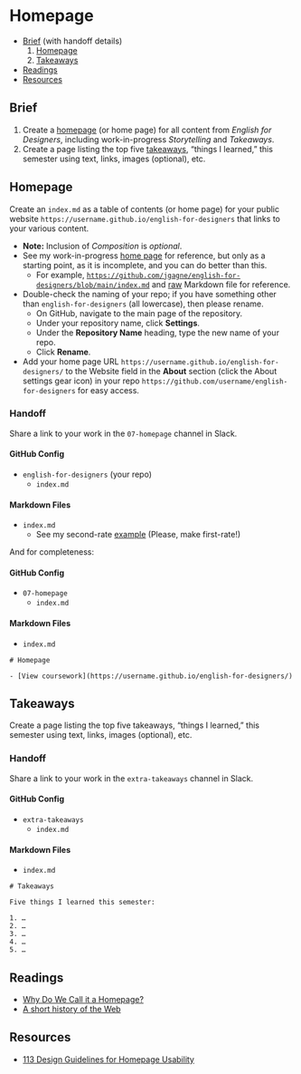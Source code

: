 # Homepage

- [Brief](#brief) (with handoff details)
  1. [Homepage](#homepage)
  2. [Takeaways](#takeaways)
- [Readings](#readings)
- [Resources](#resources)

## Brief

1. Create a [homepage](#homepage) (or home page) for all content from <cite>English for Designers</cite>, including work-in-progress <cite>Storytelling</cite> and <cite>Takeaways</cite>.
2. Create a page listing the top five [takeaways](#takeaways), “things I learned,” this semester using text, links, images (optional), etc.

## Homepage

Create an `index.md` as a table of contents (or home page) for your public website `https://username.github.io/english-for-designers` that links to your various content.

  - **Note:** Inclusion of <cite>Composition</cite> is *optional*.
  - See my work-in-progress [home page](https://jgagne.github.io/english-for-designers/) for reference, but only as a starting point, as it is incomplete, and you can do better than this.
    - For example, [`https://github.com/jgagne/english-for-designers/blob/main/index.md`](https://github.com/jgagne/english-for-designers/blob/main/index.md) and [raw](https://raw.githubusercontent.com/jgagne/english-for-designers/main/index.md) Markdown file for reference.
  - Double-check the naming of your repo; if you have something other than `english-for-designers` (all lowercase), then please rename.
    - On GitHub, navigate to the main page of the repository.
    - Under your repository name, click **Settings**.
    - Under the **Repository Name** heading, type the new name of your repo.
    - Click **Rename**.
  - Add your home page URL `https://username.github.io/english-for-designers/` to the Website field in the **About** section (click the About settings gear icon) in your repo `https://github.com/username/english-for-designers` for easy access.

### Handoff

Share a link to your work in the `07-homepage` channel in Slack.

#### GitHub Config

- `english-for-designers` (your repo)
  - `index.md`

#### Markdown Files

- `index.md`
  - See my second-rate [example](https://raw.githubusercontent.com/jgagne/english-for-designers/main/index.md) (Please, make first-rate!)

And for completeness:

#### GitHub Config

- `07-homepage`
  - `index.md`

#### Markdown Files

- `index.md`

```
# Homepage

- [View coursework](https://username.github.io/english-for-designers/)
```

## Takeaways

Create a page listing the top five takeaways, “things I learned,” this semester using text, links, images (optional), etc.

### Handoff

Share a link to your work in the `extra-takeaways` channel in Slack.

#### GitHub Config

- `extra-takeaways`
  - `index.md`

#### Markdown Files

- `index.md`

```
# Takeaways

Five things I learned this semester:

1. …
2. …
3. …
4. …
5. …
```

## Readings

- [Why Do We Call it a Homepage?](https://thehistoryoftheweb.com/why-do-we-call-it-a-homepage/)
- [A short history of the Web](http://home.cern/science/computing/birth-web/short-history-web)

## Resources

- [113 Design Guidelines for Homepage Usability](https://www.nngroup.com/articles/113-design-guidelines-homepage-usability/)

